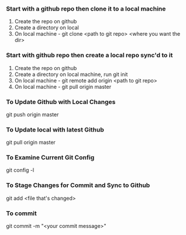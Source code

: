 ### Start with a github repo then clone it to a local machine
1. Create the repo on github
2. Create a directory on local
3. On local machine - git clone \<path to git repo\> \<where you want the dir\>

### Start with github repo then create a local repo sync'd to it
1. Create the repo on github
2. Create a directory on local machine, run git init
3. On local machine - git remote add origin \<path to git repo\>
4. On local machine - git pull origin master

### To Update Github with Local Changes
git push origin master


### To Update local with latest Github
git pull origin master

### To Examine Current Git Config
git config -l

### To Stage Changes for Commit and Sync to Github
git add \<file that's changed\>

### To commit
git commit -m "\<your commit message\>"



